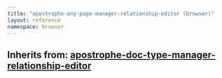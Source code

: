 ```yaml
---
title: "apostrophe-any-page-manager-relationship-editor (browser)"
layout: reference
namespace: browser
---
```

## Inherits from: [apostrophe-doc-type-manager-relationship-editor](../apostrophe-doc-type-manager/browser-apostrophe-doc-type-manager-relationship-editor.html)

